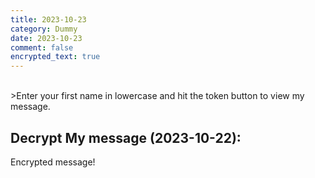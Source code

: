 ```yaml
---
title: 2023-10-23
category: Dummy
date: 2023-10-23
comment: false
encrypted_text: true
---
```


<br>
>Enter your first name in lowercase and hit the token button to view my message. 


## Decrypt My message (2023-10-22):
  <p class="encrypted" id="OrTzJzF/ribS3i7wQW8F5gXteKhKPZTS9x0XE11kMtA/IIADGn">Encrypted message!</p>

